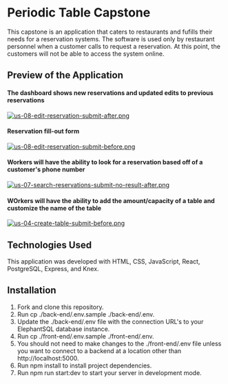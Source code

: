 # Periodic Table Capstone

This capstone is an application that caters to restaurants and fufills their needs for a reservation systems. The software is used only by restaurant personnel when a customer calls to request a reservation. At this point, the customers will not be able to access the system online.  

## Preview of the Application
#### The dashboard shows new reservations and updated edits to previous reservations
[![us-08-edit-reservation-submit-after.png](https://i.postimg.cc/43fZBH7D/us-08-edit-reservation-submit-after.png)](https://postimg.cc/v4NpmBvh)
#### Reservation fill-out form
[![us-08-edit-reservation-submit-before.png](https://i.postimg.cc/65BX9Gzy/us-08-edit-reservation-submit-before.png)](https://postimg.cc/s1H8mxkr)
#### Workers will have the ability to look for a reservation based off of a customer's phone number
[![us-07-search-reservations-submit-no-result-after.png](https://i.postimg.cc/6pNB4m95/us-07-search-reservations-submit-no-result-after.png)](https://postimg.cc/nCTy6Tj6)
#### WOrkers will have the ability to add the amount/capacity of a table and customize the name of the table
[![us-04-create-table-submit-before.png](https://i.postimg.cc/CxHSGs1C/us-04-create-table-submit-before.png)](https://postimg.cc/FYRMmc01)

## Technologies Used
This application was developed with HTML, CSS, JavaScript, React, PostgreSQL, Express, and Knex.

## Installation
1. Fork and clone this repository.
2. Run cp ./back-end/.env.sample ./back-end/.env.
3. Update the ./back-end/.env file with the connection URL's to your ElephantSQL database instance.
4. Run cp ./front-end/.env.sample ./front-end/.env.
5. You should not need to make changes to the ./front-end/.env file unless you want to connect to a backend at a location other than http://localhost:5000.
6. Run npm install to install project dependencies.
7. Run npm run start:dev to start your server in development mode.


